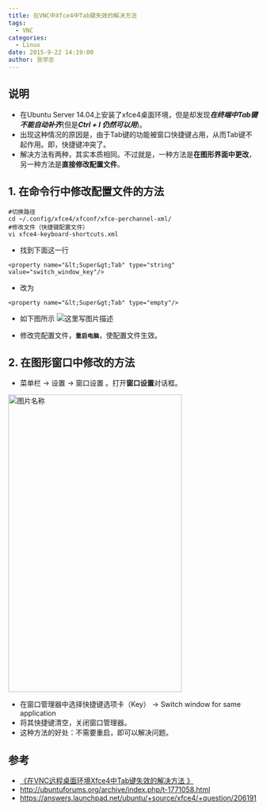 ```yaml
---
title: 在VNC中Xfce4中Tab键失效的解决方法
tags: 
  - VNC
categories:
  - Linux
date: 2015-9-22 14:19:00
author: 张学志
---
```






## 说明
* 在Ubuntu Server 14.04上安装了xfce4桌面环境，但是却发现***在终端中Tab键不能自动补齐***(但是***Ctrl + I 仍然可以用***)。
* 出现这种情况的原因是，由于Tab键的功能被窗口快捷键占用，从而Tab键不起作用。即，快捷键冲突了。
* 解决方法有两种，其实本质相同。不过就是，一种方法是**在图形界面中更改**，另一种方法是**直接修改配置文件**。

<!-- more -->

## 1. 在命令行中修改配置文件的方法
```
#切换路径
cd ~/.config/xfce4/xfconf/xfce-perchannel-xml/
#修改文件（快捷键配置文件）
vi xfce4-keyboard-shortcuts.xml
```
* 找到下面这一行

```
<property name="&lt;Super&gt;Tab" type="string" value="switch_window_key"/>
```

* 改为

```
<property name="&lt;Super&gt;Tab" type="empty"/>
```

* 如下图所示
![这里写图片描述](http://img.blog.csdn.net/20150922213350275)

* 修改完配置文件，**`重启电脑`**，使配置文件生效。

## 2. 在图形窗口中修改的方法
* 菜单栏 → 设置 → 窗口设置 。打开**窗口设置**对话框。

<img src="http://img.blog.csdn.net/20150922223218078" width = "350" height = "600" alt="图片名称" align=center />
 
* 在窗口管理器中选择快捷键选项卡（Key） →  Switch window for same
application 
* 将其快捷键清空，关闭窗口管理器。
* 这种方法的好处：不需要重启，即可以解决问题。


## 参考
* [《在VNC远程桌面环境Xfce4中Tab键失效的解决方法 》](http://blog.163.com/thinki_cao/blog/static/83944875201303081111436/)
* http://ubuntuforums.org/archive/index.php/t-1771058.html
* https://answers.launchpad.net/ubuntu/+source/xfce4/+question/206191